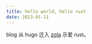 ```yaml
---
title: hello world, hello rust
date: 2023-01-11
---
```


blog 从 hugo 迁入 [zola](https://github.com/getzola/zola) 示爱 rust。


